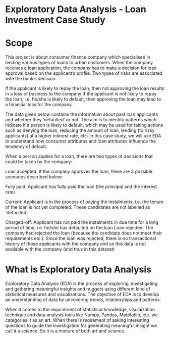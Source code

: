 # Exploratory Data Analysis - Loan Investment Case Study
<!--
<img src = “https://github.com/ravichan18/images/blob/main/EDA_LoanInvestment.jpeg” width = "1000"/>
-->

# Scope
This project is about consumer finance company which specialised in lending various types of loans to urban customers. When the company receives a loan application, the company has to make a decision for loan approval based on the applicant’s profile. Two types of risks are associated with the bank’s decision:

If the applicant is likely to repay the loan, then not approving the loan results in a loss of business to the company If the applicant is not likely to repay the loan, i.e. he/she is likely to default, then approving the loan may lead to a financial loss for the company.

The data given below contains the information about past loan applicants and whether they ‘defaulted’ or not. The aim is to identify patterns which indicate if a person is likely to default, which may be used for taking actions such as denying the loan, reducing the amount of loan, lending (to risky applicants) at a higher interest rate, etc. In this case study, we will use EDA to understand how consumer attributes and loan attributes influence the tendency of default.

When a person applies for a loan, there are two types of decisions that could be taken by the company:

Loan accepted: If the company approves the loan, there are 3 possible scenarios described below:

Fully paid: Applicant has fully paid the loan (the principal and the interest rate)

Current: Applicant is in the process of paying the instalments, i.e. the tenure of the loan is not yet completed. These candidates are not labelled as 'defaulted'.

Charged-off: Applicant has not paid the instalments in due time for a long period of time, i.e. he/she has defaulted on the loan Loan rejected: The company had rejected the loan (because the candidate does not meet their requirements etc.). Since the loan was rejected, there is no transactional history of those applicants with the company and so this data is not available with the company (and thus in this dataset)

# What is Exploratory Data Analysis
Exploratory Data Analysis (EDA) is the process of exploring, investigating and gathering meaningful insights and nuggets using different kind of statistical measures and visualizations. The objective of EDA is to develop an understanding of data by uncovering trends, relationships and patterns.

When it comes to the requirement of statistical knowledge, visulaization technique and data analysis tools like Numpy, Pandas, Matplotlib, etc. we categories it as an art. When there is reqirement of asking interesting questions to guide the investigation for generating meaningful insight we call it a science. So it is a mixture of both art and science.
